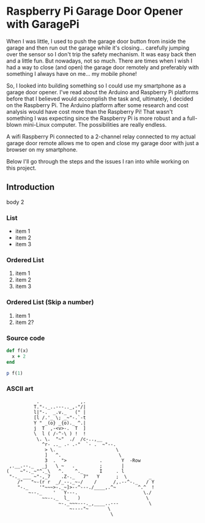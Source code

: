 # Raspberry Pi Garage Door Opener with GaragePi

When I was little, I used to push the garage door button from inside the garage and
then run out the garage while it's closing... carefully jumping over the sensor so
I don't trip the safety mechanism. It was easy back then and a little fun. But
nowadays, not so much. There are times when I wish I had a way to close (and open)
the garage door remotely and preferably with something I always have on me... my
mobile phone!

So, I looked into building something so I could use my smartphone as a garage door
opener. I've read about the Arduino and Raspberry Pi platforms before that I believed
would accomplish the task and, ultimately, I decided on the Raspberry Pi. The Arduino
platform after some research and cost analysis would have cost more than the Raspberry
Pi! That wasn't something I was expecting since the Raspberry Pi is more robust and
a full-blown mini-Linux computer. The possibilities are really endless.

A wifi Raspberry Pi connected to a 2-channel relay connected to my actual garage door
remote allows me to open and close my garage door with just a browser on my smartphone.

Below I'll go through the steps and the issues I ran into while working on this project.

## Introduction

body 2

### List

* item 1
* item 2
* item 3

### Ordered List

1. item 1
2. item 2
3. item 3

### Ordered List (Skip a number)

1. item 1
3. item 2?

### Source code

```Ruby
def f(x)
  x + 2
end

p f(1)
```

### ASCII art

```
           .               ,.
          T."-._..---.._,-"/|
          l|"-.  _.v._   (" |
          [l /.'_ \; _~"-.`-t
          Y " _(o} _{o)._ ^.|
          j  T  ,-<v>-.  T  ]
          \  l ( /-^-\ ) !  !
           \. \.  "~"  ./  /c-..,__
             ^r- .._ .- .-"  `- .  ~"--.
              > \.                      \
              ]   ^.                     \
              3  .  ">            .       Y  -Row
 ,.__.--._   _j   \ ~   .         ;       |
(    ~"-._~"^._\   ^.    ^._      I     . l
 "-._ ___ ~"-,_7    .Z-._   7"   Y      ;  \        _
    /"   "~-(r r  _/_--._~-/    /      /,.--^-._   / Y
    "-._    '"~~~>-._~]>--^---./____,.^~        ^.^  !
        ~--._    '   Y---.                        \./
             ~~--._  l_   )                        \
                   ~-._~~~---._,____..---           \
                       ~----"~       \
                                      \

```

